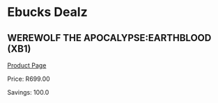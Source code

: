 
# Ebucks Dealz
## WEREWOLF THE APOCALYPSE:EARTHBLOOD (XB1)
[Product Page](https://www.ebucks.com/web/shop/productSelected.do?prodId=1146599690&catId=724351586)

Price: R699.00

Savings: 100.0


	